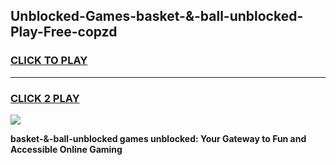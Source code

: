 
## Unblocked-Games-basket-&-ball-unblocked-Play-Free-copzd
<h3>
<a href="https://premium76.site?title=basket-&-ball-unblocked&ref=23A">CLICK TO PLAY</a></h3>
<hr>

<h3>
<a href="https://premium76.site?title=basket-&-ball-unblocked&ref=23A">CLICK 2 PLAY</a>
  
</h3>

<a href="https://premium76.site?title=basket-&-ball-unblocked&ref=23A"><img src="https://clearcache.store/games.png"></a>


**basket-&-ball-unblocked games unblocked: Your Gateway to Fun and Accessible Online Gaming**
